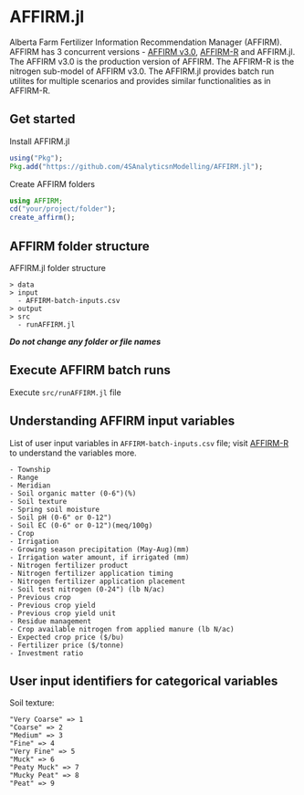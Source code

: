 # AFFIRM.jl 
Alberta Farm Fertilizer Information Recommendation Manager (AFFIRM). AFFIRM has 3 concurrent versions - [AFFIRM v3.0](https://www.alberta.ca/alberta-farm-fertilizer-information-and-recommendation-manager), [AFFIRM-R](https://mezbahu.shinyapps.io/AFFIRM_R_version_yield_response_nitrogen/) and AFFIRM.jl. The AFFIRM v3.0 is the production version of AFFIRM. The AFFIRM-R is the nitrogen sub-model of AFFIRM v3.0. The AFFIRM.jl provides batch run utilites for multiple scenarios and provides similar functionalities as in AFFIRM-R.

## Get started
Install AFFIRM.jl
```julia
using("Pkg");
Pkg.add("https://github.com/4SAnalyticsnModelling/AFFIRM.jl");
```
Create AFFIRM folders
```julia
using AFFIRM;
cd("your/project/folder");
create_affirm();
```
## AFFIRM folder structure
AFFIRM.jl folder structure
```
> data
> input
  - AFFIRM-batch-inputs.csv
> output
> src
  - runAFFIRM.jl
```
***Do not change any folder or file names***
## Execute AFFIRM batch runs
Execute ```src/runAFFIRM.jl``` file
## Understanding AFFIRM input variables
List of user input variables in ```AFFIRM-batch-inputs.csv``` file; visit [AFFIRM-R](https://mezbahu.shinyapps.io/AFFIRM_R_version_yield_response_nitrogen/) to understand the variables more.
```
- Township
- Range
- Meridian
- Soil organic matter (0-6")(%)
- Soil texture
- Spring soil moisture
- Soil pH (0-6" or 0-12")
- Soil EC (0-6" or 0-12")(meq/100g)
- Crop
- Irrigation
- Growing season precipitation (May-Aug)(mm)
- Irrigation water amount, if irrigated (mm)
- Nitrogen fertilizer product
- Nitrogen fertilizer application timing
- Nitrogen fertilizer application placement
- Soil test nitrogen (0-24") (lb N/ac)
- Previous crop
- Previous crop yield
- Previous crop yield unit
- Residue management
- Crop available nitrogen from applied manure (lb N/ac)
- Expected crop price ($/bu)
- Fertilizer price ($/tonne)
- Investment ratio
```
## User input identifiers for categorical variables
Soil texture:
```
"Very Coarse" => 1
"Coarse" => 2
"Medium" => 3
"Fine" => 4
"Very Fine" => 5
"Muck" => 6
"Peaty Muck" => 7
"Mucky Peat" => 8
"Peat" => 9
```
